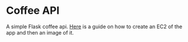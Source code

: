 # Coffee API

A simple Flask coffee api.
[Here](guide/guide.md) is a guide on how to create an EC2 of the app and then an image of it.
